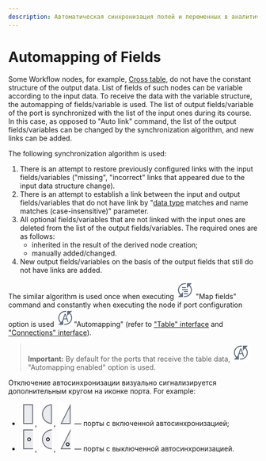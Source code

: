 ```yaml
---
description: Автоматическая синхронизация полей и переменных в аналитической платформе Loginom. Алгоритм автоматической синхронизации. Визуальная индикация отключенной автоматической синхронизации в порту данных.
---
```

# Automapping of Fields

Some Workflow nodes, for example, [Cross table](../../processors/transformation/cross-table.md), do not have the constant structure of the output data. List of fields of such nodes can be variable according to the input data. To receive the data with the variable structure, the automapping of fields/variable is used. The list of output fields/variable of the port is synchronized with the list of the input ones during its course. In this case, as opposed to "Auto link" command, the list of the output fields/variables can be changed by the synchronization algorithm, and new links can be added.

The following synchronization algorithm is used:

1. There is an attempt to restore previously configured links with the input fields/variables ("missing", "incorrect" links that appeared due to the input data structure change).
2. There is an attempt to establish a link between the input and output fields/variables that do not have link by "[data type](./../../data/datatype.md) matches and name matches (case-insensitive)" parameter.
3. All optional fields/variables that are not linked with the input ones are deleted from the list of the output fields/variables. The required ones are as follows:
   * inherited in the result of the derived node creation;
   * manually added/changed.
4. New output fields/variables on the basis of the output fields that still do not have links are added.

The similar algorithm is used once when executing
![](./../../images/icons/common/toolbar-controls/sync-columns_default.svg)
"Map fields" command and constantly when executing the node if port configuration option is used
![](./../../images/icons/common/toolbar-controls/auto-sync-columns_default.svg)"Automapping"
(refer to ["Table" interface](./table-interface.md)
and ["Connections" interface](./connections-interface.md)).

> **Important:** By default for the ports that receive the table data, ![](./../../images/icons/common/toolbar-controls/auto-sync-columns_default.svg) "Automapping enabled" option is used.

Отключение автосинхронизации визуально сигнализируется дополнительным кругом на иконке порта. For example:

- ![ ](./../../images/icons/app/node/ports/inputs/table_inactive.svg), ![ ](./../../images/icons/app/node/ports/inputs/variable_inactive.svg), ![ ](./../../images/icons/app/node/ports/inputs/tree_inactive.svg) — порты с включенной автосинхронизацией;
- ![ ](./../../images/icons/app/node/ports/inputs/table-no-autosync_inactive.svg), ![ ](./../../images/icons/app/node/ports/inputs/variable-no-autosync_inactive.svg), ![ ](./../../images/icons/app/node/ports/inputs/tree-no-autosync_inactive.svg) — порты с выключенной автосинхронизацией.

